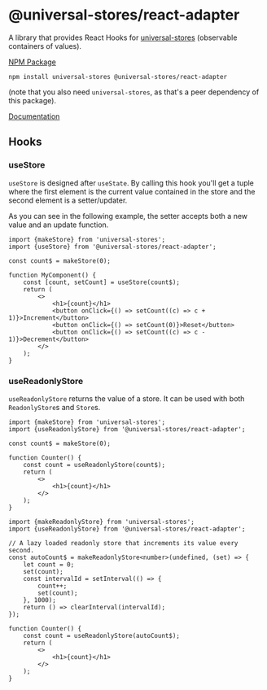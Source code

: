 # @universal-stores/react-adapter

A library that provides React Hooks for [universal-stores](https://www.npmjs.com/package/universal-stores) (observable containers of values).

[NPM Package](https://www.npmjs.com/package/@universal-stores/react-adapter)

`npm install universal-stores @universal-stores/react-adapter`

(note that you also need `universal-stores`, as that's a peer dependency of this package).

[Documentation](./docs/README.md)

## Hooks

### useStore

`useStore` is designed after `useState`. By calling this hook you'll get a tuple where
the first element is the current value contained in the store and the second element
is a setter/updater.

As you can see in the following example, the setter accepts both a new value and
an update function.

```tsx
import {makeStore} from 'universal-stores';
import {useStore} from '@universal-stores/react-adapter';

const count$ = makeStore(0);

function MyComponent() {
	const [count, setCount] = useStore(count$);
	return (
		<>
			<h1>{count}</h1>
			<button onClick={() => setCount((c) => c + 1)}>Increment</button>
			<button onClick={() => setCount(0)}>Reset</button>
			<button onClick={() => setCount((c) => c - 1)}>Decrement</button>
		</>
	);
}
```

### useReadonlyStore

`useReadonlyStore` returns the value of a store. It can be used with
both `ReadonlyStore`s and `Store`s.

```tsx
import {makeStore} from 'universal-stores';
import {useReadonlyStore} from '@universal-stores/react-adapter';

const count$ = makeStore(0);

function Counter() {
	const count = useReadonlyStore(count$);
	return (
		<>
			<h1>{count}</h1>
		</>
	);
}
```

```tsx
import {makeReadonlyStore} from 'universal-stores';
import {useReadonlyStore} from '@universal-stores/react-adapter';

// A lazy loaded readonly store that increments its value every second.
const autoCount$ = makeReadonlyStore<number>(undefined, (set) => {
	let count = 0;
	set(count);
	const intervalId = setInterval(() => {
		count++;
		set(count);
	}, 1000);
	return () => clearInterval(intervalId);
});

function Counter() {
	const count = useReadonlyStore(autoCount$);
	return (
		<>
			<h1>{count}</h1>
		</>
	);
}
```
